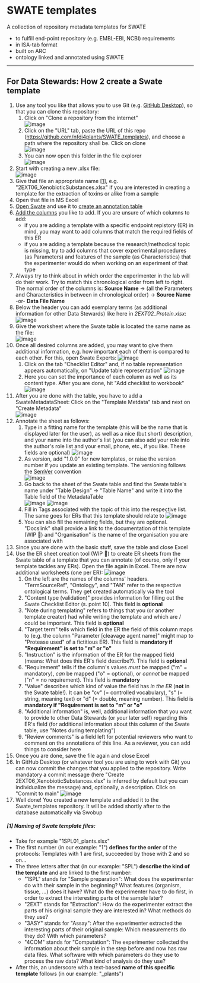 # SWATE templates

A collection of repository metadata templates for SWATE
- to fulfill end-point repository (e.g. EMBL-EBI, NCBI) requirements 
- in ISA-tab format
- built on ARC
- ontology linked and annotated using SWATE 

---

## For Data Stewards: How 2 create a Swate template

1. Use any tool you like that allows you to use Git (e.g. [GitHub Desktop](https://desktop.github.com/)), so that you can clone this repository:
    1. Click on "Clone a repository from  the internet"  
![image](https://user-images.githubusercontent.com/47781170/146229724-8b675647-9541-4522-8f25-d92e2810bedf.png)
    2. Click on the "URL" tab, paste the URL of this repo (https://github.com/nfdi4plants/SWATE_templates), and choose a path where the repository shall be. Click on clone  
    ![image](https://user-images.githubusercontent.com/47781170/146238392-8904d4bf-c515-4ab5-835b-70f1b760b39a.png)
    3. You can now open this folder in the file explorer  
    ![image](https://user-images.githubusercontent.com/47781170/146238760-9ebf10a7-7a39-43e8-b1a5-7428490c838e.png)
2. Start with creating a new .xlsx file:  
![image](https://user-images.githubusercontent.com/47781170/146222236-fa5c0952-95e1-4d29-ad25-ab23cac44901.png)
3. Give that file an appropriate name [[1]](#1-Naming-of-Swate-template-files), e.g. "2EXT06_XenobioticSubstances.xlsx" if you are interested in creating a template for the extraction of toxins or alike from a sample
4. Open that file in MS Excel
5. [Open Swate](https://github.com/nfdi4plants/Swate/wiki/Starting-Swate) and use it to [create an annotation table](https://github.com/nfdi4plants/Swate/wiki/Creating-Annotation-tables)
6. [Add the columns](https://github.com/nfdi4plants/Swate/wiki/Adding-Building-Blocks) you like to add. If you are unsure of which columns to add:
    - if you are adding a template with a specific endpoint repistory (ER) in mind, you may want to add columns that match the required fields of this ER
    - if you are adding a template because the research/methodical topic is missing, try to add columns that cover experimental procedures (as Parameters) and features of the sample (as Characteristics) that the experimenter would do when working on an experiment of that type
7. Always try to think about in which order the experimenter in the lab will do their work. Try to match this chronological order from left to right. The normal order of the columns is: **Source Name** -> (all the Parameters and Characteristics in between in chronological order) -> **Source Name** -or- **Data File Name**
8. Below the header you can add exemplary terms (as additional information for other Data Stewards) like here in _2EXT02_Protein.xlsx_:  
  ![image](https://user-images.githubusercontent.com/47781170/146252236-0dd11621-76e9-4d28-b5fe-b495362a1cc5.png)
9. Give the worksheet where the Swate table is located the same name as the file:  
![image](https://user-images.githubusercontent.com/47781170/146319903-679a77a1-399c-4b25-b4f7-28c040b7766f.png)
10. Once all desired columns are added, you may want to give them additional information, e.g. how important each of them is compared to each other. For this, open Swate Experts:
![image](https://user-images.githubusercontent.com/47781170/146252813-7712a53d-f5c2-441e-8e41-6eeb86ee5d88.png)
    1. Click on the tab "Checklist Editor" and, if no table representation appears automatically, on "Update table representation"
![image](https://user-images.githubusercontent.com/47781170/146321929-cf72a0d7-b053-4c46-81d1-7a8a7f22ec77.png)
    2. Here you can set the importance of each column as well as its content type. After you are done, hit "Add checklist to workbook"
![image](https://user-images.githubusercontent.com/47781170/146322079-2e195c9b-78cf-44f3-9158-9e6199d90db8.png)
12. After you are done with the table, you have to add a SwateMetadataSheet: Click on the "Template Metdata" tab and next on "Create Metadata"  
![image](https://user-images.githubusercontent.com/47781170/146253890-9a5afbfb-ea08-491c-b2ab-87e5d5d2968e.png)
12. Annotate the sheet as follows:
    1. Type in a fitting name for the template (this will be the name that is displayed later for the user), as well as a nice (but short) description, and your name into the author's list (you can also add your role into the author's role list and your email, phone, etc., if you like. These fields are optional)
![image](https://user-images.githubusercontent.com/47781170/146255531-97318a5f-cc34-420f-9474-0b09621ba65a.png)
    2. As version, add "1.0.0" for new templates, or raise the version number if you update an existing template. The versioning follows the [SemVer](https://semver.org/) convention  
![image](https://user-images.githubusercontent.com/47781170/146319464-952fb007-487d-44da-9731-d8e092d80700.png)
    3. Go back to the sheet of the Swate table and find the Swate table's name under "Table Design" -> "Table Name" and write it into the Table field of the MetadataTable  
![image](https://user-images.githubusercontent.com/47781170/146319637-10a00303-7f9f-4d0c-9fb0-a457ed7863f1.png)
![image](https://user-images.githubusercontent.com/47781170/146319563-3144b549-02c7-4cf2-b20b-677deee99322.png)
    4. Fill in Tags associated with the topic of this into the respective list. The same goes for ERs that this template should relate to
![image](https://user-images.githubusercontent.com/47781170/146320122-9f650df1-e5e1-4c59-8fc8-78038eaaf97e.png)
    5. You can also fill the remaining fields, but they are optional. "Docslink" shall provide a link to the documentation of this template (WIP 🚧) and "Organisation" is the name of the organisation you are associated with
13. Since you are done with the basic stuff, save the table and close Excel
14. Use the ER sheet creation tool (WIP 🚧) to create ER sheets from the Swate table of a template that you can annotate (of course, only if your template tackles any ERs). Open the file again in Excel. There are now additional worksheets (one per ER):
![image](https://user-images.githubusercontent.com/47781170/146320767-e822c9cf-571e-4dc0-8e80-172dec325558.png)
    1. On the left are the names of the columns' headers. "TermSourceRef", "Ontology", and "TAN" refer to the respective ontological terms. They get created automatically via the tool
    2. "Content type (validation)" provides information for filling out the Swate Checklist Editor (s. point 10). This field is **optional**
    3. "Note during templating" refers to things that you (or another template creater) had while writing the template and which are / could be important. This field is **optional**
    4. "Target term" tells which field in the ER the field of this column maps to (e.g. the column "Parameter [cleavage agent name]" might map to "Protease used" of a fictitious ER). This field is **mandatory if "Requirement" is set to "m" or "o"**
    5. "Instruction" is the information of the ER for the mapped field (means: What does this ER's field describe?). This field is **optional**
    6. "Requirement" tells if the column's values _must_ be mapped ("m" = mandatory), _can_ be mapped ("o" = optional), or _cannot_ be mapped ("n" = no requirement). This field is **mandatory**
    7. "Value" describes which kind of value the field has _in the ER_ (**not** in the Swate table!). It can be "cv" (= controlled vocabulary), "s" (= string, meaning text) or "d" (= double, meaning number). This field is **mandatory if "Requirement is set to "m" or "o"**
    8. "Additional information" is, well, additional information that you want to provide to other Data Stewards (or your later self) regarding this ER's field (for additional information about this column of the Swate table, use "Notes during templating")
    9. "Review comments" is a field left for potential reviewers who want to comment on the annotations of this line. As a reviewer, you can add things to consider here
15. Once you are done, save the file again and close Excel
16. In GitHub Desktop (or whatever tool you are using to work with Git) you can now commit the changes that you applied to the repository. Write mandatory a commit message (here "Create 2EXT06_XenobioticSubstances.xlsx" is inferred by default but you can individualize the message) and, optionally, a description. Click on "Commit to main"
![image](https://user-images.githubusercontent.com/47781170/146326619-05637e4a-40e5-4631-93c1-644c47fe5c50.png)
17. Well done! You created a new template and added it to the Swate_templates repository. It will be added shortly after to the database automatically via Swobup

##### [1] Naming of Swate template files:
- Take for example "1SPL01_plants.xlsx"
- The first number (in our example: "1") **defines for the order** of the protocols: Templates with 1 are first, succeeded by those with 2 and so on...
- The three letters after that (in our example: "SPL") **describe the kind of the template** and are linked to the first number:
  - "1SPL" stands for "Sample preparation": What does the experimenter do with their sample in the beginning? What features (organism, tissue, ...) does it have? What do the experimenter have to do first, in order to extract the interesting parts of the sample later?
  - "2EXT" stands for "Extraction": How do the experimenter extract the parts of his original sample they are interested in? What methods do they use?
  - "3ASY" stands for "Assay": After the experimenter extracted the interesting parts of their original sample: Which measurements do they do? With which parameters?
  - "4COM" stands for "Computation": The experimenter collected the information about their sample in the step before and now has raw data files. What software with which parameters do they use to process the raw data? What kind of analysis do they use?
- After this, an underscore with a text-based **name of this specific template** follows (in our example: "_plants")
